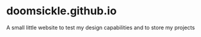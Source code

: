 # doomsickle.github.io

A small little website to test my design capabilities and to store my projects
